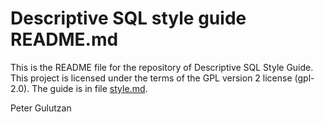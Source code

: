 # Descriptive SQL style guide README.md

This is the README file for the repository of Descriptive SQL Style Guide.
This project is licensed under the terms of the GPL version 2 license (gpl-2.0).
The guide is in file
<a href="https://github.com/pgulutzan/descriptive-sql-style-guide/blob/master/style.md">style.md</a>.


Peter Gulutzan
